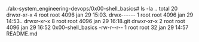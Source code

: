 ./alx-system_engineering-devops/0x00-shell_basics# ls -la ..
total 20
drwxr-xr-x 4 root root 4096 jan 29 15:03.
drwx------ 1 root root 4096 jan 29 14:53..
drwxr-xr-x 8 root root 4096 jan 29 16:18.git
drwxr-xr-x 2 root root 4096 jan 29 16:52 0x00-shell_basics
-rw-r--r-- 1 root root 32 jan 29 14:57 README.md